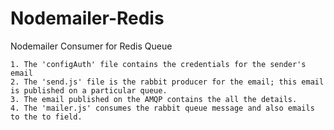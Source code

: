 # Nodemailer-Redis
Nodemailer Consumer for Redis Queue

	1. The 'configAuth' file contains the credentials for the sender's email
	2. The 'send.js' file is the rabbit producer for the email; this email is published on a particular queue.
	3. The email published on the AMQP contains the all the details.  
	4. The 'mailer.js' consumes the rabbit queue message and also emails to the to field. 
